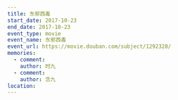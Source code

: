 ```yaml
---
title: 东邪西毒
start_date: 2017-10-23
end_date: 2017-10-23
event_type: movie
event_name: 东邪西毒
event_url: https://movie.douban.com/subject/1292328/
memories:
  - comment: 
    author: 时九
  - comment: 
    author: 念九  
location: 
---
```

